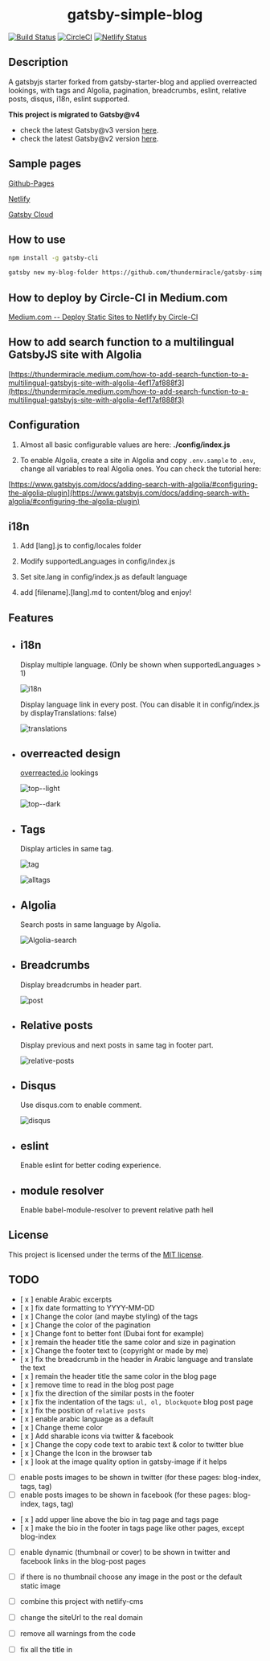<h1 align="center">gatsby-simple-blog</h1>

[![Build Status](https://travis-ci.org/thundermiracle/gatsby-simple-blog.svg)](https://travis-ci.org/thundermiracle/gatsby-simple-blog)
[![CircleCI](https://circleci.com/gh/thundermiracle/gatsby-simple-blog.svg?style=svg)](https://circleci.com/gh/thundermiracle/gatsby-simple-blog)
[![Netlify Status](https://api.netlify.com/api/v1/badges/bdb0f821-73be-43ea-8ad5-bf002188415f/deploy-status)](https://app.netlify.com/sites/kind-thompson-8554b1/deploys)

## Description

A gatsbyjs starter forked from gatsby-starter-blog and applied overreacted lookings, with tags and Algolia, pagination, breadcrumbs, eslint, relative posts, disqus, i18n, eslint supported.

__This project is migrated to Gatsby@v4__
- check the latest Gatsby@v3 version [here](https://github.com/thundermiracle/gatsby-simple-blog/tree/gatsby-3).
- check the latest Gatsby@v2 version [here](https://github.com/thundermiracle/gatsby-simple-blog/tree/gatsby-2.0).

## Sample pages

[Github-Pages](https://thundermiracle.github.io/gatsby-simple-blog/)

[Netlify](https://gatsby-simple-blog.thundermiracle.com/)

[Gatsby Cloud](https://gatsbysimpleblog1.gtsb.io/)

## How to use

```sh
npm install -g gatsby-cli

gatsby new my-blog-folder https://github.com/thundermiracle/gatsby-simple-blog
```

## How to deploy by Circle-CI in Medium.com

[Medium.com -- Deploy Static Sites to Netlify by Circle-CI](https://medium.com/@thundermiracle/deploy-static-sites-to-netlify-by-circle-ci-ab51a0b59b73?source=friends_link&sk=095db82e2f8e8ef91d03a171f217e340)

## How to add search function to a multilingual GatsbyJS site with Algolia

[https://thundermiracle.medium.com/how-to-add-search-function-to-a-multilingual-gatsbyjs-site-with-algolia-4ef17af888f3](https://thundermiracle.medium.com/how-to-add-search-function-to-a-multilingual-gatsbyjs-site-with-algolia-4ef17af888f3)
## Configuration

1. Almost all basic configurable values are here: __./config/index.js__

1. To enable Algolia, create a site in Algolia and copy `.env.sample` to `.env`, change all variables to real Algolia ones. You can check the tutorial here:

[https://www.gatsbyjs.com/docs/adding-search-with-algolia/#configuring-the-algolia-plugin](https://www.gatsbyjs.com/docs/adding-search-with-algolia/#configuring-the-algolia-plugin)

## i18n

1. Add [lang].js to config/locales folder

1. Modify supportedLanguages in config/index.js

1. Set site.lang in config/index.js as default language

1. add [filename].[lang].md to content/blog and enjoy!

## Features

* ## __i18n__

  Display multiple language. (Only be shown when supportedLanguages > 1)

  ![i18n](./screenshots/i18n.png)

  Display language link in every post. (You can disable it in config/index.js by displayTranslations: false)

  ![translations](./screenshots/translations.png)

* ## __overreacted design__

  [overreacted.io](https://overreacted.io/) lookings

  ![top--light](./screenshots/top.png)

  ![top--dark](./screenshots/top-dark.png)

* ## __Tags__

  Display articles in same tag.

  ![tag](./screenshots/tag.png)

  ![alltags](./screenshots/alltags.png)

* ## __Algolia__

  Search posts in same language by Algolia.

  ![Algolia-search](./screenshots/Algolia.png)

* ## __Breadcrumbs__

  Display breadcrumbs in header part.

  ![post](./screenshots/post.png)

* ## __Relative posts__

  Display previous and next posts in same tag in footer part.

  ![relative-posts](./screenshots/relative-posts.png)

* ## __Disqus__

  Use disqus.com to enable comment.

  ![disqus](./screenshots/disqus.png)

* ## __eslint__

  Enable eslint for better coding experience.

* ## __module resolver__

  Enable babel-module-resolver to prevent relative path hell

## License

This project is licensed under the terms of the [MIT license](/LICENSE).


## TODO
- [ x ] enable Arabic excerpts
- [ x ] fix date formatting to YYYY-MM-DD
- [ x ] Change the color (and maybe styling) of the tags
- [ x ] Change the color of the pagination
- [ x ] Change font to better font (Dubai font for example)
- [ x ] remain the header title the same color and size in pagination
- [ x ] Change the footer text to (copyright or made by me)
- [ x ] fix the breadcrumb in the header in Arabic language and translate the text
- [ x ] remain the header title the same color in the blog page
- [ x ] remove time to read in the blog post page
- [ x ] fix the direction of the similar posts in the footer
- [ x ] fix the indentation of the tags: `ul, ol, blockquote` blog post page
- [ x ] fix the position of `relative posts`
- [ x ] enable arabic language as a default
- [ x ] Change theme color
- [ x ] Add sharable icons via twitter & facebook
- [ x ] Change the copy code text to arabic text & color to twitter blue
- [ x ] Change the Icon in the browser tab
- [ x ] look at the image quality option in gatsby-image if it helps
- [ ] enable posts images to be shown in twitter (for these pages: blog-index, tags, tag)
- [ ] enable posts images to be shown in facebook (for these pages: blog-index, tags, tag)
- [ x ] add upper line above the bio in tag page and tags page
- [ x ] make the bio in the footer in tags page like other pages, except blog-index
- [ ] enable dynamic (thumbnail or cover)  to be shown in twitter and facebook links in the blog-post pages
- [ ] if there is no thumbnail choose any image in the post or the default static image
- [ ] combine this project with netlify-cms
- [ ] change the siteUrl to the real domain
- [ ] remove all warnings from the code
- [ ] fix all the title in <title> in every page post-index, post, tags, and tag

